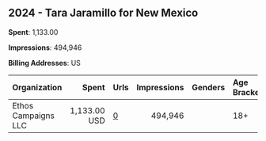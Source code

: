 ## 2024 - Tara Jaramillo for New Mexico 
**Spent**: 1,133.00

**Impressions**: 494,946

**Billing Addresses**: US

|Organization|Spent|Urls|Impressions|Genders|Age Brackets|Country Codes|
|:---|---:|:---|---:|:---|:---|:---|
|Ethos Campaigns LLC|1,133.00 USD|[0](https://www.snap.com/political-ads/asset/6f0723df9b7e511e65eaf3662427ae048bd22309c3b29ebd86c39822a428cc2c?mediaType=mp4)|494,946||18+|united states|
